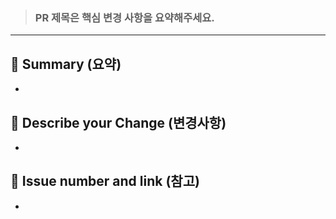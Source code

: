 > ### PR 제목은 핵심 변경 사항을 요약해주세요.

---

## 🙋‍ Summary (요약)

-

## 🤔 Describe your Change (변경사항)

-

## 🔗 Issue number and link (참고)

-
